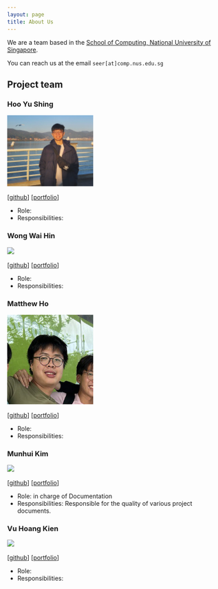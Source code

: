 ```yaml
---
layout: page
title: About Us
---
```


We are a team based in the [School of Computing, National University of Singapore](https://www.comp.nus.edu.sg).

You can reach us at the email `seer[at]comp.nus.edu.sg`

## Project team

### Hoo Yu Shing

<img src="images/hooyushing.png" width="200px">


[[github](https://github.com/hooyushing)]
[[portfolio](team/johndoe.md)]

* Role: 
* Responsibilities:

### Wong Wai Hin

<img src="images/johndoe.png" width="200px">

[[github](http://github.com/johndoe)]
[[portfolio](team/johndoe.md)]

* Role: 
* Responsibilities: 

### Matthew Ho

<img src="images/matthew.png" width="200px">

[[github](http://github.com/sumomomomomo)] [[portfolio](team/johndoe.md)]

* Role: 
* Responsibilities: 

### Munhui Kim

<img src="images/johndoe.png" width="200px">

[[github](http://github.com/munhuikim)]
[[portfolio](https://www.linkedin.com/in/munhui-kim/)]

* Role: in charge of Documentation
* Responsibilities: Responsible for the quality of various project documents.

### Vu Hoang Kien

<img src="images/johndoe.png" width="200px">

[[github](http://github.com/johndoe)]
[[portfolio](team/johndoe.md)]

* Role: 
* Responsibilities: 
